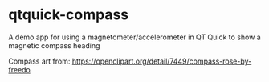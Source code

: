 # qtquick-compass
A demo app for using a magnetometer/accelerometer in QT Quick to show a magnetic compass heading

Compass art from: https://openclipart.org/detail/7449/compass-rose-by-freedo


